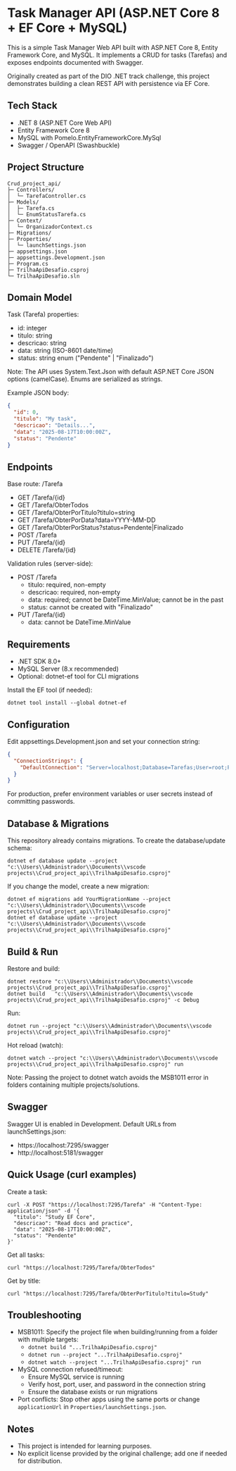 # Task Manager API (ASP.NET Core 8 + EF Core + MySQL)

This is a simple Task Manager Web API built with ASP.NET Core 8, Entity Framework Core, and MySQL. It implements a CRUD for tasks (Tarefas) and exposes endpoints documented with Swagger.

Originally created as part of the DIO .NET track challenge, this project demonstrates building a clean REST API with persistence via EF Core.

## Tech Stack
- .NET 8 (ASP.NET Core Web API)
- Entity Framework Core 8
- MySQL with Pomelo.EntityFrameworkCore.MySql
- Swagger / OpenAPI (Swashbuckle)

## Project Structure
```
Crud_project_api/
├─ Controllers/
│  └─ TarefaController.cs
├─ Models/
│  ├─ Tarefa.cs
│  └─ EnumStatusTarefa.cs
├─ Context/
│  └─ OrganizadorContext.cs
├─ Migrations/
├─ Properties/
│  └─ launchSettings.json
├─ appsettings.json
├─ appsettings.Development.json
├─ Program.cs
├─ TrilhaApiDesafio.csproj
└─ TrilhaApiDesafio.sln
```

## Domain Model
Task (Tarefa) properties:
- id: integer
- titulo: string
- descricao: string
- data: string (ISO-8601 date/time)
- status: string enum ("Pendente" | "Finalizado")

Note: The API uses System.Text.Json with default ASP.NET Core JSON options (camelCase). Enums are serialized as strings.

Example JSON body:
```json
{
  "id": 0,
  "titulo": "My task",
  "descricao": "Details...",
  "data": "2025-08-17T10:00:00Z",
  "status": "Pendente"
}
```

## Endpoints
Base route: /Tarefa

- GET /Tarefa/{id}
- GET /Tarefa/ObterTodos
- GET /Tarefa/ObterPorTitulo?titulo=string
- GET /Tarefa/ObterPorData?data=YYYY-MM-DD
- GET /Tarefa/ObterPorStatus?status=Pendente|Finalizado
- POST /Tarefa
- PUT /Tarefa/{id}
- DELETE /Tarefa/{id}

Validation rules (server-side):
- POST /Tarefa
  - titulo: required, non-empty
  - descricao: required, non-empty
  - data: required; cannot be DateTime.MinValue; cannot be in the past
  - status: cannot be created with "Finalizado"
- PUT /Tarefa/{id}
  - data: cannot be DateTime.MinValue

## Requirements
- .NET SDK 8.0+
- MySQL Server (8.x recommended)
- Optional: dotnet-ef tool for CLI migrations

Install the EF tool (if needed):
```
dotnet tool install --global dotnet-ef
```

## Configuration
Edit appsettings.Development.json and set your connection string:
```json
{
  "ConnectionStrings": {
    "DefaultConnection": "Server=localhost;Database=Tarefas;User=root;Password=your_password;"
  }
}
```
For production, prefer environment variables or user secrets instead of committing passwords.

## Database & Migrations
This repository already contains migrations. To create the database/update schema:
```
dotnet ef database update --project "c:\\Users\\Administrador\\Documents\\vscode projects\\Crud_project_api\\TrilhaApiDesafio.csproj"
```
If you change the model, create a new migration:
```
dotnet ef migrations add YourMigrationName --project "c:\\Users\\Administrador\\Documents\\vscode projects\\Crud_project_api\\TrilhaApiDesafio.csproj"
dotnet ef database update --project "c:\\Users\\Administrador\\Documents\\vscode projects\\Crud_project_api\\TrilhaApiDesafio.csproj"
```

## Build & Run
Restore and build:
```
dotnet restore "c:\\Users\\Administrador\\Documents\\vscode projects\\Crud_project_api\\TrilhaApiDesafio.csproj"
dotnet build   "c:\\Users\\Administrador\\Documents\\vscode projects\\Crud_project_api\\TrilhaApiDesafio.csproj" -c Debug
```
Run:
```
dotnet run --project "c:\\Users\\Administrador\\Documents\\vscode projects\\Crud_project_api\\TrilhaApiDesafio.csproj"
```

Hot reload (watch):
```
dotnet watch --project "c:\\Users\\Administrador\\Documents\\vscode projects\\Crud_project_api\\TrilhaApiDesafio.csproj" run
```
Note: Passing the project to dotnet watch avoids the MSB1011 error in folders containing multiple projects/solutions.

## Swagger
Swagger UI is enabled in Development. Default URLs from launchSettings.json:
- https://localhost:7295/swagger
- http://localhost:5181/swagger

## Quick Usage (curl examples)
Create a task:
```
curl -X POST "https://localhost:7295/Tarefa" -H "Content-Type: application/json" -d '{
  "titulo": "Study EF Core",
  "descricao": "Read docs and practice",
  "data": "2025-08-17T10:00:00Z",
  "status": "Pendente"
}'
```

Get all tasks:
```
curl "https://localhost:7295/Tarefa/ObterTodos"
```

Get by title:
```
curl "https://localhost:7295/Tarefa/ObterPorTitulo?titulo=Study"
```

## Troubleshooting
- MSB1011: Specify the project file when building/running from a folder with multiple targets:
  - `dotnet build "...TrilhaApiDesafio.csproj"`
  - `dotnet run --project "...TrilhaApiDesafio.csproj"`
  - `dotnet watch --project "...TrilhaApiDesafio.csproj" run`
- MySQL connection refused/timeout:
  - Ensure MySQL service is running
  - Verify host, port, user, and password in the connection string
  - Ensure the database exists or run migrations
- Port conflicts: Stop other apps using the same ports or change `applicationUrl` in `Properties/launchSettings.json`.

## Notes
- This project is intended for learning purposes.
- No explicit license provided by the original challenge; add one if needed for distribution.

